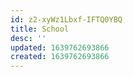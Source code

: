 ```yaml
---
id: z2-xyWz1Lbxf-IFTQ0YBQ
title: School
desc: ''
updated: 1639762693866
created: 1639762693866
---
```


